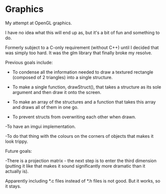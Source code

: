 # Graphics
My attempt at OpenGL graphics.

I have no idea what this will end up as, but it's a bit of fun and something to do.

Formerly subject to a C-only requirement (without C++) until I decided that was simply too hard. It was the glm library that finally broke my resolve.

Previous goals include:

  - To condense all the information needed to draw a textured rectangle (composed of 2 triangles) into a single structure.
  
  - To make a single function, drawStruct(), that takes a structure as its sole argument and then draw it onto the screen.

  - To make an array of the structures and a function that takes this array and draws all of them in one go.

  - To prevent structs from overwriting each other when drawn.

  -To have an imgui implementation.

  -To do that thing with the colours on the corners of objects that makes it look trippy.


Future goals:

  -There is a projection matrix - the next step is to enter the third dimension (putting it like that makes it sound significantly more dramatic than it actually is).

Apparently including \*.c files instead of \*.h files is not good.
But it works, so it stays.
